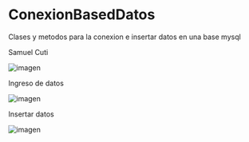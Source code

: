# ConexionBasedDatos
Clases y metodos para la conexion e insertar datos en una base mysql

Samuel Cuti

![imagen](https://github.com/SamuelCU/ConexionBasedDatos/assets/133398236/3122a2ea-c205-4cd6-ab5d-eef767ccda8d)

Ingreso de datos

![imagen](https://github.com/SamuelCU/ConexionBasedDatos/assets/133398236/ba5b75a8-12ba-4386-9f77-eda138def5d4)

Insertar datos

![imagen](https://github.com/SamuelCU/ConexionBasedDatos/assets/133398236/2bf9c24b-da7f-430a-80be-9ba619ce9198)





